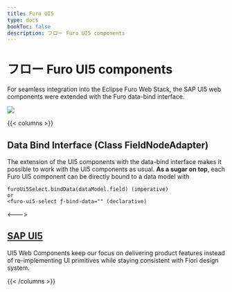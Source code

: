 ```yaml
---
title: Furo UI5
type: docs
bookToc: false
description: フロー Furo UI5 components
---
```


# フロー Furo UI5 components
For seamless integration into the Eclipse Furo Web Stack, the SAP UI5 web components were extended with the Furo data-bind interface.

![](https://sap.github.io/ui5-webcomponents/assets/images/Frame.png)

{{< columns >}}
## Data Bind Interface (Class FieldNodeAdapter)
The extension of the UI5 components with the data-bind interface makes it possible to work with the UI5 components as usual. **As a sugar on top**, each Furo UI5 component can be directly bound to a data model with 

  ```
  furoUi5Select.bindData(dataModel.field) (imperative)
  or
  <furo-ui5-select ƒ-bind-data="" (declarative)
  ```
<--->


## [SAP UI5](https://sap.github.io/ui5-webcomponents/)
UI5 Web Components keep our focus on delivering product features instead of re-implementing UI primitives while staying consistent with Fiori design system.

{{< /columns >}}

